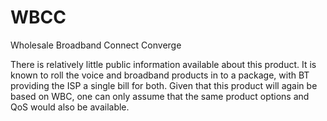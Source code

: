 # WBCC


Wholesale Broadband Connect Converge

There is relatively little public information available about this
product. It is known to roll the voice and broadband products in to a
package, with BT providing the ISP a single bill for both. Given that
this product will again be based on WBC, one can only assume that the
same product options and QoS would also be available.

